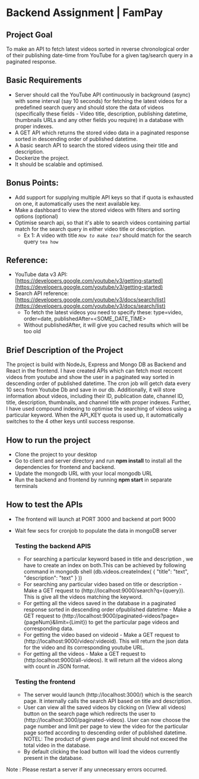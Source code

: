 # Backend Assignment | FamPay

## Project Goal
To make an API to fetch latest videos sorted in reverse chronological order of their publishing date-time from YouTube for a given tag/search query in a paginated response.

## Basic Requirements
- Server should call the YouTube API continuously in background (async) with some interval (say 10 seconds) for fetching the latest videos for a predefined search query and should store the data of videos (specifically these fields - Video title, description, publishing datetime, thumbnails URLs and any other fields you require) in a database with proper indexes.
- A GET API which returns the stored video data in a paginated response sorted in descending order of published datetime.
- A basic search API to search the stored videos using their title and description.
- Dockerize the project.
- It should be scalable and optimised.

## Bonus Points:
- Add support for supplying multiple API keys so that if quota is exhausted on one, it automatically uses the next available key.
- Make a dashboard to view the stored videos with filters and sorting options (optional)
- Optimise search api, so that it's able to search videos containing partial match for the search query in either video title or description.
    - Ex 1: A video with title *`How to make tea?`* should match for the search query `tea how`

##   Reference:

- YouTube data v3 API: [https://developers.google.com/youtube/v3/getting-started](https://developers.google.com/youtube/v3/getting-started)
- Search API reference: [https://developers.google.com/youtube/v3/docs/search/list](https://developers.google.com/youtube/v3/docs/search/list)
    - To fetch the latest videos you need to specify these: type=video, order=date, publishedAfter=<SOME_DATE_TIME>
    - Without publishedAfter, it will give you cached results which will be too old

## Brief Description of the Project
The project is build with NodeJs, Express and Mongo DB as Backend and React in the frontend. I have created APIs which can fetch most reccent videos from youtube and show the user in a paginated way sorted in descending order of published datetime. The cron job will getch data every 10 secs from Youtube Db and save in our db. Additionally, it will store information about videos, including their ID, publication date, channel ID, title, description, thumbnails, and channel title with proper indexes. Further, I have used compound indexing to optimise the searching of videos using a particular keyword. When the API_KEY quota is used up, it automatically switches to the 4 other keys until success response.

## How to run the project

- Clone the project to your desktop
- Go to client and server directory and run  **npm install** to install all the dependencies for frontend and backend.
- Update the mongodb URL with your local mongodb URL
- Run the backend and frontend by running **npm start** in separate terminals

## How to test the APIs

- The frontend will launch at PORT 3000 and backend at port 9000
- Wait few secs for cronjob to populate the data in mongoDB server

    ### Testing the backend APIS
    
    - For searching a particular keyword based in title and description , we have to create an index on both.This can be achieved by following command in mongodb shell (db.videos.createIndex( { "title": "text", "description": "text" } ))
    -  For searching any particular video based on title or description - Make a GET request to (http://localhost:9000/search?q={query}). This is give all the videos matching the keyword.
    -  For getting all the videos saved in the database in a paginated response sorted in descending order ofpublished datetime - Make a GET request to (http://localhost:9000/paginated-videos?page={pageNum}&limit={Limit}) to get the particular page videos and corresponding data.
    -  For getting the video based on videoid - Make a GET request to (http://localhost:9000/video/:videoid). This will return the json data for the video and its corresponding youtube URL.
    -  For getting all the videos - Make a GET request to (http:localhost:9000/all-videos). It will return all the videos along with count in JSON format.
    
    ### Testing the frontend
    
    - The server would launch (http://localhost:3000/) which is the search page. It internally calls the search API based on title and description.
    - User can view all the saved videos by clicking on (View all videos) button on the search page which redirects the user to (http://localhost:3000/paginated-videos). User can now choose the page number and limit per page to view the video for the particular page sorted according to descending order of published datetime. NOTEL: The product of given page and limit should not exceed the total video in the database.
    - By default clicking the load button will load the videos currently present in the database.


Note :  Please restart a server if any unnecessary errors occurred.
